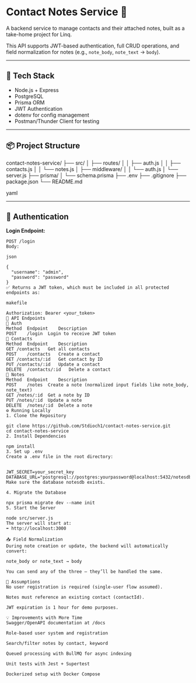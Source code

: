 # Contact Notes Service 📝

A backend service to manage contacts and their attached notes, built as a take-home project for Linq.

This API supports JWT-based authentication, full CRUD operations, and field normalization for notes (e.g., `note_body`, `note_text` → `body`).

---

## 🚀 Tech Stack

- Node.js + Express
- PostgreSQL
- Prisma ORM
- JWT Authentication
- dotenv for config management
- Postman/Thunder Client for testing

---

## 📦 Project Structure

contact-notes-service/ ├── src/ │ ├── routes/ │ │ ├── auth.js │ │ ├── contacts.js │ │ └── notes.js │ ├── middleware/ │ │ └── auth.js │ └── server.js ├── prisma/ │ └── schema.prisma ├── .env ├── .gitignore ├── package.json └── README.md

yaml

---

## 🔐 Authentication

**Login Endpoint:**
```http
POST /login
Body:

json

{
  "username": "admin",
  "password": "password"
}
✅ Returns a JWT token, which must be included in all protected endpoints as:

makefile

Authorization: Bearer <your_token>
📘 API Endpoints
🔑 Auth
Method	Endpoint	Description
POST	/login	Login to receive JWT token
👥 Contacts
Method	Endpoint	Description
GET	/contacts	Get all contacts
POST	/contacts	Create a contact
GET	/contacts/:id	Get contact by ID
PUT	/contacts/:id	Update a contact
DELETE	/contacts/:id	Delete a contact
📝 Notes
Method	Endpoint	Description
POST	/notes	Create a note (normalized input fields like note_body, note_text)
GET	/notes/:id	Get a note by ID
PUT	/notes/:id	Update a note
DELETE	/notes/:id	Delete a note
⚙️ Running Locally
1. Clone the Repository

git clone https://github.com/Stdioch1/contact-notes-service.git
cd contact-notes-service
2. Install Dependencies

npm install
3. Set up .env
Create a .env file in the root directory:


JWT_SECRET=your_secret_key
DATABASE_URL="postgresql://postgres:yourpassword@localhost:5432/notesdb"
Make sure the database notesdb exists.

4. Migrate the Database

npx prisma migrate dev --name init
5. Start the Server

node src/server.js
The server will start at:
➡️ http://localhost:3000

📥 Field Normalization
During note creation or update, the backend will automatically convert:

note_body or note_text → body

You can send any of the three — they’ll be handled the same.

🤔 Assumptions
No user registration is required (single-user flow assumed).

Notes must reference an existing contact (contactId).

JWT expiration is 1 hour for demo purposes.

💡 Improvements with More Time
Swagger/OpenAPI documentation at /docs

Role-based user system and registration

Search/filter notes by contact, keyword

Queued processing with BullMQ for async indexing

Unit tests with Jest + Supertest

Dockerized setup with Docker Compose